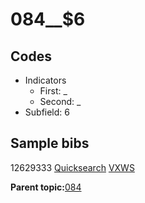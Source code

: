 # 084\_\_$6

## Codes

-   Indicators
    -   First: \_
    -   Second: \_
-   Subfield: 6

## Sample bibs

12629333 [Quicksearch](https://search.library.yale.edu/catalog/12629333) [VXWS](http://prodorbis.library.yale.edu:7014/vxws/GetHoldingsService?bibId=12629333)

**Parent topic:**[084](../../tags/084/084.md)

